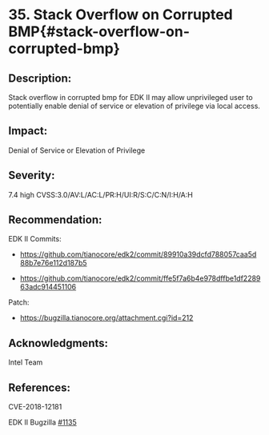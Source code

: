 <!--- @file
  Security Advisory for issue "Stack Overflow on Corrupted BMP"

  Copyright (c) 2019, Intel Corporation. All rights reserved.<BR>

  Redistribution and use in source (original document form) and 'compiled'
  forms (converted to PDF, epub, HTML and other formats) with or without
  modification, are permitted provided that the following conditions are met:

  1) Redistributions of source code (original document form) must retain the
     above copyright notice, this list of conditions and the following
     disclaimer as the first lines of this file unmodified.

  2) Redistributions in compiled form (transformed to other DTDs, converted to
     PDF, epub, HTML and other formats) must reproduce the above copyright
     notice, this list of conditions and the following disclaimer in the
     documentation and/or other materials provided with the distribution.

  THIS DOCUMENTATION IS PROVIDED BY TIANOCORE PROJECT "AS IS" AND ANY EXPRESS OR
  IMPLIED WARRANTIES, INCLUDING, BUT NOT LIMITED TO, THE IMPLIED WARRANTIES OF
  MERCHANTABILITY AND FITNESS FOR A PARTICULAR PURPOSE ARE DISCLAIMED. IN NO
  EVENT SHALL TIANOCORE PROJECT  BE LIABLE FOR ANY DIRECT, INDIRECT, INCIDENTAL,
  SPECIAL, EXEMPLARY, OR CONSEQUENTIAL DAMAGES (INCLUDING, BUT NOT LIMITED TO,
  PROCUREMENT OF SUBSTITUTE GOODS OR SERVICES; LOSS OF USE, DATA, OR PROFITS;
  OR BUSINESS INTERRUPTION) HOWEVER CAUSED AND ON ANY THEORY OF LIABILITY,
  WHETHER IN CONTRACT, STRICT LIABILITY, OR TORT (INCLUDING NEGLIGENCE OR
  OTHERWISE) ARISING IN ANY WAY OUT OF THE USE OF THIS DOCUMENTATION, EVEN IF
  ADVISED OF THE POSSIBILITY OF SUCH DAMAGE.

-->

# 35. Stack Overflow on Corrupted BMP{#stack-overflow-on-corrupted-bmp}

## Description:

Stack overflow in corrupted bmp for EDK II may allow unprivileged user to potentially enable denial of service or elevation of privilege via local access. 

## Impact:

Denial of Service or Elevation of Privilege

## Severity:
7.4 high CVSS:3.0/AV:L/AC:L/PR:H/UI:R/S:C/C:N/I:H/A:H

## Recommendation:

EDK II Commits:

- https://github.com/tianocore/edk2/commit/89910a39dcfd788057caa5d88b7e76e112d187b5

- https://github.com/tianocore/edk2/commit/ffe5f7a6b4e978dffbe1df228963adc914451106

Patch:

- https://bugzilla.tianocore.org/attachment.cgi?id=212

## Acknowledgments:

Intel Team


## References:
CVE-2018-12181

EDK II Bugzilla [#1135](https://bugzilla.tianocore.org/show_bug.cgi?id=1135)
